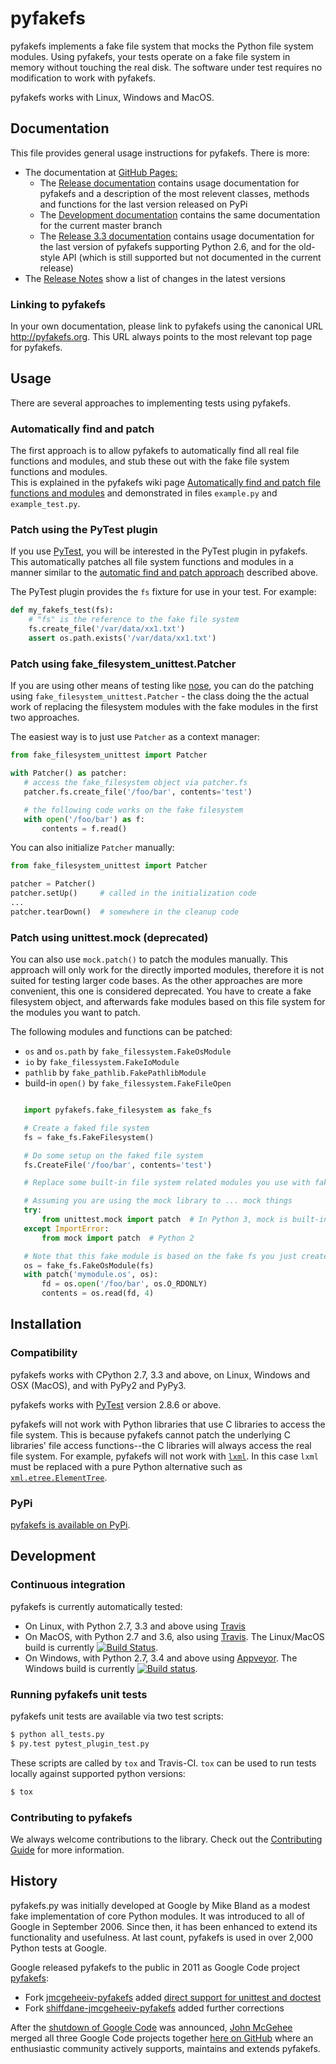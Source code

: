 # pyfakefs
pyfakefs implements a fake file system that mocks the Python file system modules.
Using pyfakefs, your tests operate on a fake file system in memory without
touching the real disk.  The software under test requires no modification to
work with pyfakefs.

pyfakefs works with Linux, Windows and MacOS.

## Documentation

This file provides general usage instructions for pyfakefs.  There is more:

* The documentation at [GitHub Pages:](http://jmcgeheeiv.github.io/pyfakefs)
  * The [Release documentation](http://jmcgeheeiv.github.io/pyfakefs/release)
    contains usage documentation for pyfakefs and a description of the 
    most relevent classes, methods and functions for the last version 
    released on PyPi
  * The [Development documentation](http://jmcgeheeiv.github.io/pyfakefs/master)
    contains the same documentation for the current master branch
  * The [Release 3.3 documentation](http://jmcgeheeiv.github.io/pyfakefs/release33)
    contains usage documentation for the last version of pyfakefs 
    supporting Python 2.6, and for the old-style API (which is still 
    supported but not documented in the current release)
* The [Release Notes](https://github.com/jmcgeheeiv/pyfakefs/blob/master/CHANGES.md) 
  show a list of changes in the latest versions

### Linking to pyfakefs

In your own documentation, please link to pyfakefs using the canonical URL <http://pyfakefs.org>.
This URL always points to the most relevant top page for pyfakefs.

## Usage
There are several approaches to implementing tests using pyfakefs.

### Automatically find and patch
The first approach is to allow pyfakefs to automatically find all real file 
functions and modules, and stub these out with the fake file system functions and modules.  
This is explained in the pyfakefs wiki page
[Automatically find and patch file functions and modules](http://jmcgeheeiv.github.io/pyfakefs/master/autopatch.html)
and demonstrated in files `example.py` and `example_test.py`.

### Patch using the PyTest plugin

If you use [PyTest](https://doc.pytest.org), you will be interested in the PyTest plugin in pyfakefs.
This automatically patches all file system functions and modules in a manner similar to the
[automatic find and patch approach](http://jmcgeheeiv.github.io/pyfakefs/master/autopatch.html)
described above.

The PyTest plugin provides the `fs` fixture for use in your test. For example:

```python
def my_fakefs_test(fs):
    # "fs" is the reference to the fake file system
    fs.create_file('/var/data/xx1.txt')
    assert os.path.exists('/var/data/xx1.txt')
```

### Patch using fake_filesystem_unittest.Patcher
If you are using other means of testing like [nose](http://nose2.readthedocs.io), you can do the
patching using `fake_filesystem_unittest.Patcher` - the class doing the the actual work
of replacing the filesystem modules with the fake modules in the first two approaches.

The easiest way is to just use `Patcher` as a context manager:

```python
from fake_filesystem_unittest import Patcher

with Patcher() as patcher:
   # access the fake_filesystem object via patcher.fs
   patcher.fs.create_file('/foo/bar', contents='test')

   # the following code works on the fake filesystem
   with open('/foo/bar') as f:
       contents = f.read()
```

You can also initialize `Patcher` manually:

```python
from fake_filesystem_unittest import Patcher

patcher = Patcher()
patcher.setUp()     # called in the initialization code
...
patcher.tearDown()  # somewhere in the cleanup code
```

### Patch using unittest.mock (deprecated)

You can also use ``mock.patch()`` to patch the modules manually. This approach will
only work for the directly imported modules, therefore it is not suited for testing
larger code bases. As the other approaches are more convenient, this one is considered
deprecated.
You have to create a fake filesystem object, and afterwards fake modules based on this file system
for the modules you want to patch.

The following modules and functions can be patched:

* `os` and `os.path` by `fake_filessystem.FakeOsModule`
* `io` by `fake_filessystem.FakeIoModule`
* `pathlib` by `fake_pathlib.FakePathlibModule`
* build-in `open()` by `fake_filessystem.FakeFileOpen`

```python

   import pyfakefs.fake_filesystem as fake_fs

   # Create a faked file system
   fs = fake_fs.FakeFilesystem()

   # Do some setup on the faked file system
   fs.CreateFile('/foo/bar', contents='test')

   # Replace some built-in file system related modules you use with faked ones

   # Assuming you are using the mock library to ... mock things
   try:
       from unittest.mock import patch  # In Python 3, mock is built-in
   except ImportError:
       from mock import patch  # Python 2

   # Note that this fake module is based on the fake fs you just created
   os = fake_fs.FakeOsModule(fs)
   with patch('mymodule.os', os):
       fd = os.open('/foo/bar', os.O_RDONLY)
       contents = os.read(fd, 4)
```

## Installation

### Compatibility
pyfakefs works with CPython 2.7, 3.3 and above, on Linux, Windows and OSX (MacOS), and with PyPy2 and PyPy3.

pyfakefs works with [PyTest](http://doc.pytest.org) version 2.8.6 or above.

pyfakefs will not work with Python libraries that use C libraries to access the
file system.  This is because pyfakefs cannot patch the underlying C libraries'
file access functions--the C libraries will always access the real file system.
For example, pyfakefs will not work with [`lxml`](http://lxml.de/).  In this case
`lxml` must be replaced with a pure Python alternative such as
[`xml.etree.ElementTree`](https://docs.python.org/3/library/xml.etree.elementtree.html).

### PyPi
[pyfakefs is available on PyPi](https://pypi.python.org/pypi/pyfakefs/).

## Development

### Continuous integration

pyfakefs is currently automatically tested:
* On Linux, with Python 2.7, 3.3 and above using [Travis](https://travis-ci.org/jmcgeheeiv/pyfakefs)
* On MacOS, with Python 2.7 and 3.6, also using [Travis](https://travis-ci.org/jmcgeheeiv/pyfakefs).
  The Linux/MacOS build is currently [![Build Status](https://travis-ci.org/jmcgeheeiv/pyfakefs.svg)](https://travis-ci.org/jmcgeheeiv/pyfakefs).
* On Windows, with Python 2.7, 3.4 and above using [Appveyor](https://ci.appveyor.com/project/jmcgeheeiv/pyfakefs).
  The Windows build is currently [![Build status](https://ci.appveyor.com/api/projects/status/4o8j21ufuo056873/branch/master?svg=true)](https://ci.appveyor.com/project/jmcgeheeiv/pyfakefs/branch/master).

### Running pyfakefs unit tests

pyfakefs unit tests are available via two test scripts:

```bash
$ python all_tests.py
$ py.test pytest_plugin_test.py
```

These scripts are called by `tox` and Travis-CI. `tox` can be used to run tests
locally against supported python versions:

```bash
$ tox
```

### Contributing to pyfakefs

We always welcome contributions to the library. Check out the [Contributing 
Guide](https://github.com/jmcgeheeiv/pyfakefs/blob/master/CONTRIBUTING.md)
for more information.

## History
pyfakefs.py was initially developed at Google by Mike Bland as a modest fake
implementation of core Python modules.  It was introduced to all of Google
in September 2006. Since then, it has been enhanced to extend its
functionality and usefulness.  At last count, pyfakefs is used in over 2,000
Python tests at Google.

Google released pyfakefs to the public in 2011 as Google Code project
[pyfakefs](http://code.google.com/p/pyfakefs/):
* Fork
  [jmcgeheeiv-pyfakefs](http://code.google.com/p/jmcgeheeiv-pyfakefs/) added
  [direct support for unittest and doctest](../../wiki/Automatically-find-and-patch-file-functions-and-modules)
* Fork
  [shiffdane-jmcgeheeiv-pyfakefs](http://code.google.com/p/shiffdane-jmcgeheeiv-pyfakefs/)
  added further corrections

After the [shutdown of Google Code](http://google-opensource.blogspot.com/2015/03/farewell-to-google-code.html)
was announced, [John McGehee](https://github.com/jmcgeheeiv) merged all three Google Code projects together
[here on GitHub](https://github.com/jmcgeheeiv/pyfakefs) where an enthusiastic community actively supports, maintains
and extends pyfakefs.
